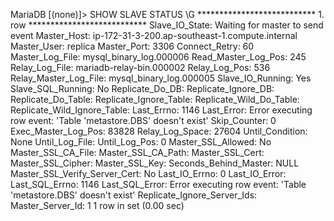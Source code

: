 MariaDB [(none)]> SHOW SLAVE STATUS \G
*************************** 1. row ***************************
               Slave_IO_State: Waiting for master to send event
                  Master_Host: ip-172-31-3-200.ap-southeast-1.compute.internal
                  Master_User: replica
                  Master_Port: 3306
                Connect_Retry: 60
              Master_Log_File: mysql_binary_log.000006
          Read_Master_Log_Pos: 245
               Relay_Log_File: mariadb-relay-bin.000002
                Relay_Log_Pos: 536
        Relay_Master_Log_File: mysql_binary_log.000005
             Slave_IO_Running: Yes
            Slave_SQL_Running: No
              Replicate_Do_DB:
          Replicate_Ignore_DB:
           Replicate_Do_Table:
       Replicate_Ignore_Table:
      Replicate_Wild_Do_Table:
  Replicate_Wild_Ignore_Table:
                   Last_Errno: 1146
                   Last_Error: Error executing row event: 'Table 'metastore.DBS' doesn't exist'
                 Skip_Counter: 0
          Exec_Master_Log_Pos: 83828
              Relay_Log_Space: 27604
              Until_Condition: None
               Until_Log_File:
                Until_Log_Pos: 0
           Master_SSL_Allowed: No
           Master_SSL_CA_File:
           Master_SSL_CA_Path:
              Master_SSL_Cert:
            Master_SSL_Cipher:
               Master_SSL_Key:
        Seconds_Behind_Master: NULL
Master_SSL_Verify_Server_Cert: No
                Last_IO_Errno: 0
                Last_IO_Error:
               Last_SQL_Errno: 1146
               Last_SQL_Error: Error executing row event: 'Table 'metastore.DBS' doesn't exist'
  Replicate_Ignore_Server_Ids:
             Master_Server_Id: 1
1 row in set (0.00 sec)
